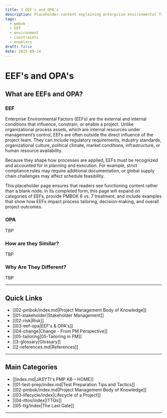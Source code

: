 ```yaml
---
title: 3 EEF's and OPA's
description: Placeholder content explaining enterprise environmental factors in projects
tags:
  - pmbok
  - EEF
  - environment
  - constraints
  - enablers
draft: false
date: 2025-09-14
---
```


# EEF's and OPA's

## What are EEFs and OPA?

### EEF
Enterprise Environmental Factors (EEFs) are the external and internal conditions that influence, constrain, or enable a project. Unlike organizational process assets, which are internal resources under management’s control, EEFs are often outside the direct influence of the project team. They can include regulatory requirements, industry standards, organizational culture, political climate, market conditions, infrastructure, or human resource availability.  

Because they shape how processes are applied, EEFs must be recognized and accounted for in planning and execution. For example, strict compliance rules may require additional documentation, or global supply chain challenges may affect schedule feasibility.  

This placeholder page ensures that readers see functioning content rather than a blank node. In its completed form, this page will expand on categories of EEFs, provide PMBOK 6 vs. 7 treatment, and include examples that show how EEFs impact process tailoring, decision-making, and overall project outcomes.

### OPA
TBP

### How are they Similar?
TBP

### Why Are They Different?
TBP

---
## Quick Links

- [[02-pmbok/index.md|Project Management Body of Knowledge]]
- [[01-stakeholder|Stakeholder Management]]
- [[02-risk|Risk]]
- [[03-eef-opa|EEF's & OPA's]]  
- [[04-change|Change - From PM Perspective]]
- [[05-tailoring|05-Tailoring in PM]]
- [[3-glossary|Glossary]]
- [[2-references.md|References]]

---
## Main Categories

- [[index.md|JASYTI's PMP KB – HOME]]
- [[01-test-prep/index.md|Test Preparation Tips and Tactics]]
- [[02-pmbok/index.md|Project Management Body of Knowledge]] 
- [[03-lifecycle/index|Lifecycle of a Project]]
- [[04-ittos/index|ITTOs]]
- [[05-tlg/index|The Last Gate]]

---
